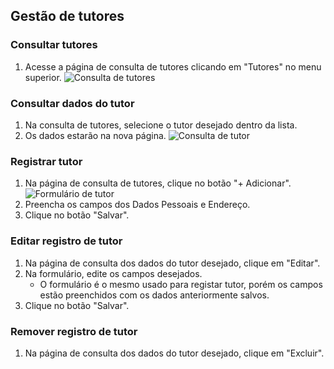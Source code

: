 ## Gestão de tutores

### Consultar tutores

1. Acesse a página de consulta de tutores clicando em "Tutores" no menu superior.
   ![Consulta de tutores](./assets/tutor-list.png "Consulta de tutores")

### Consultar dados do tutor

1. Na consulta de tutores, selecione o tutor desejado dentro da lista.
2. Os dados estarão na nova página.
   ![Consulta de tutor](./assets/tutor-view.png "Consulta de tutor")

### Registrar tutor

1. Na página de consulta de tutores, clique no botão "+ Adicionar".
   ![Formulário de tutor](./assets/tutor-form.png "Formulário de tutor")
2. Preencha os campos dos Dados Pessoais e Endereço.
3. Clique no botão "Salvar".

### Editar registro de tutor

1. Na página de consulta dos dados do tutor desejado, clique em "Editar".
2. Na formulário, edite os campos desejados.
   - O formulário é o mesmo usado para registar tutor, porém os campos estão preenchidos com os dados anteriormente salvos.
3. Clique no botão "Salvar".

### Remover registro de tutor

1. Na página de consulta dos dados do tutor desejado, clique em "Excluir".
